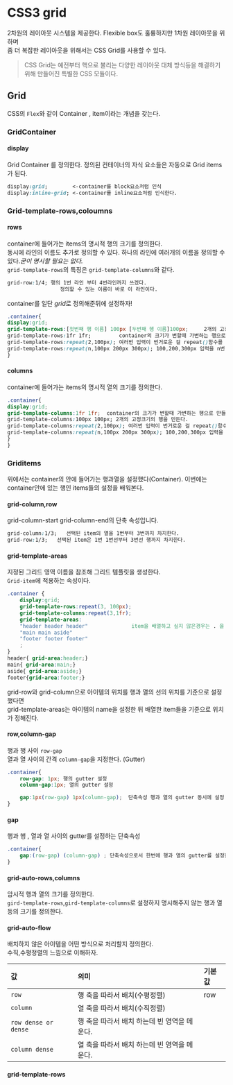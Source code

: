 # CSS3 grid  

2차원의 레이아웃 시스템을 제공한다. Flexible box도 훌륭하지만 1차원 레이아웃을 위하며  
좀 더 복잡한 레이아웃을 위해서는 CSS Grid를 사용할 수 있다.  
 >CSS Grid는 예전부터 핵으로 불리는 다양한 레이아웃 대체 방식등을 해결하기 위해 만들어진 특별한 CSS 모듈이다.  

## Grid  
CSS의 `Flex`와 같이 Container , item이라는 개념을 갖는다.  


### GridContainer  

#### display  

Grid Container 를 정의한다. 정의된 컨테이너의 자식 요소들은 자동으로 Grid items가 된다.  

```css
display:grid;        <-container를 block요소처럼 인식
display:inline-grid; <-container를 inline요소처럼 인식한다.
```  

### Grid-template-rows,coloumns  

#### rows  
container에 들어가는 items의 명시적 행의 크기를 정의한다.  
동시에 라인의 이름도 추가로 정의할 수 있다. 하나의 라인에 여러개의 이름을 정의할 수 있다.*굳이 명시할 필요는 없다.*  
`grid-template-rows`의 특징은 `grid-template-columns`와 같다.  

```css
grid-row:1/4; 행의 1번 라인 부터 4번라인까지 쓰겠다.
                 정의할 수 있는 이름이 바로 이 라인이다.  
```  
container를 일단 *grid*로 정의해준뒤에 설정하자!  


```css
.container{
display:grid;
grid-template-rows:[첫번째 행 이름] 100px [두번째 행 이름]100px;     2개의 고정크기의 행을 만든다.n개를 원하면 n번반복
grid-template-rows:1fr 1fr;         container의 크기가 변할때 가변하는 행으로 만들 수 있다.
grid-template-rows:repeat(2,100px); 여러번 입력이 번거로운 걸 repeat()함수를 이용한다.
grid-template-rows:repeat(n,100px 200px 300px); 100,200,300px 입력을 n번 반복한다.
}
```


#### columns  
container에 들어가는 items의 명시적 열의 크기를 정의한다.

```css
.container{
display:grid;
grid-template-columns:1fr 1fr;  container의 크기가 변할때 가변하는 행으로 만들 수 있다.
grid-template-columns:100px 100px; 2개의 고정크기의 행을 만든다.
grid-template-columns:repeat(2,100px); 여러번 입력이 번거로운 걸 repeat()함수를 이용한다.
grid-template-columns:repeat(n,100px 200px 300px); 100,200,300px 입력을 n번 반복한다.
}
}
```  


### Griditems  
위에서는 container의 안에 들어가는 행과열을 설정했다(Container). 이번에는 container안에 있는 행인 items들의 설정을 배워본다.  

#### grid-column,row  
grid-column-start grid-column-end의 단축 속성입니다. 
```css
grid-column:1/3;   선택된 item의 열을 1번부터 3번까지 차지한다.  
grid-row:1/3;   선택된 item은 1번 1번선부터 3번선 행까지 차지한다.
```  

#### grid-template-areas  
지정된 그리드 영역 이름을 참조해 그리드 템플릿을 생성한다.  
`Grid-item`에 적용하는 속성이다.  

```css
.container {
    display:grid;
    grid-template-rows:repeat(3, 100px);
    grid-template-columns:repeat(3,1fr);
    grid-template-areas:
    "header header header"              item을 배열하고 싶지 않은경우는 . 을 작성하면 된다.
    "main main aside"
    "footer footer footer"
    ;
}
header{ grid-area:header;}
main{ grid-area:main;}
aside{ grid-area:aside;}
footer{grid-area:footer;}
```  
grid-row와 grid-column으로 아이템의 위치를 행과 열의 선의 위치를 기준으로 설정했다면  
grid-template-areas는 아이템의 name을 설정한 뒤 배열한 item들을 기준으로 위치가 정해진다. 

#### row,column-gap  
행과 행 사이 `row-gap`  
열과 열 사이의 간격 `column-gap`을 지정한다.  (Gutter)  
```css
.container{
    row-gap: 1px; 행의 gutter 설정
    column-gap:1px; 열의 gutter 설정

    gap:1px(row-gap) 1px(column-gap);  단축속성 행과 열의 gutter 동시에 설정 
}
```  

#### gap  
행과 행 , 열과 열 사이의 gutter를 설정하는 단축속성  
```css
.container{
    gap:(row-gap) (column-gap) ; 단축속성으로서 한번에 행과 열의 gutter를 설정한다.
}
```  

#### grid-auto-rows,columns  
암시적 행과 열의 크기를 정의한다.  
`gird-template-rows`,`gird-template-columns`로 설정하지 명시해주지 않는 행과 열등의 크기를 정의한다.  


#### grid-auto-flow  
배치하지 않은 아이템을 어떤 방식으로 처리할지 정의한다.  
수직,수평정렬의 느낌으로 이해하자.  

|값|의미|기본값|
|:---|:---|:---|
|`row`|행 축을 따라서 배치(수평정렬)|row|
|`column`|열 축을 따라서 배치(수직정렬)| |
|`row dense or dense`|행 축을 따라서 배치 하는데 빈 영역을 메운다.| |
|`column dense`|열 축을 따라서 배치 하는데 빈 영역을 메운다.| |  


#### grid-template-rows



